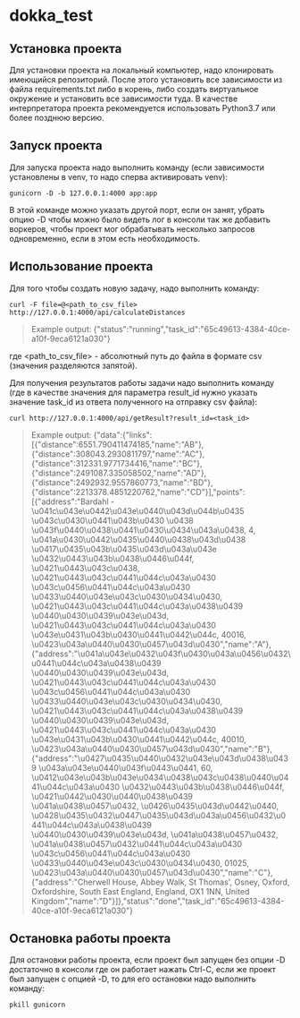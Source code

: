 # dokka_test
## Установка проекта

Для установки проекта на локальный компьютер, надо клонировать имеющийся репозиторий. После этого установить все зависимости из файла requirements.txt либо в корень, либо создать виртуальное окружение и установить все зависимости туда.
В качестве интерпретатора проекта рекомендуется использовать Python3.7 или более позднюю версию.

## Запуск проекта

Для запуска проекта надо выполнить команду (если зависимости установлены в venv, то надо сперва активировать venv):

    gunicorn -D -b 127.0.0.1:4000 app:app

В этой команде можно указать другой порт, если он занят, убрать опцию -D чтобы можно было видеть лог в консоли так же добавить воркеров, чтобы проект мог обрабатывать несколько запросов одновременно, если в этом есть необходимость.

## Использование проекта

Для того чтобы создать новую задачу, надо выполнить команду:

    curl -F file=@<path_to_csv_file> http://127.0.0.1:4000/api/calculateDistances
> Example output: {"status":"running","task_id":"65c49613-4384-40ce-a10f-9eca6121a030"}

где <path_to_csv_file> - абсолютный путь до файла в формате csv (значения разделяются запятой).

Для получения результатов работы задачи надо выполнить команду (где в качестве значения для параметра result_id нужно указать значение task_id из ответа полученного на отправку csv файла):

    curl http://127.0.0.1:4000/api/getResult?result_id=<task_id>
> Example output: {"data":{"links":[{"distance":6551.790411474185,"name":"AB"},{"distance":308043.2930811797,"name":"AC"},{"distance":312331.9771734416,"name":"BC"},{"distance":2491087.335058502,"name":"AD"},{"distance":2492932.9557860773,"name":"BD"},{"distance":2213378.4851220762,"name":"CD"}],"points":[{"address":"Bardahl - \u041c\u043e\u0442\u043e\u0440\u043d\u044b\u0435 \u043c\u0430\u0441\u043b\u0430 \u0438 \u043f\u0440\u0438\u0441\u0430\u0434\u043a\u0438, 4, \u041a\u0430\u0442\u0435\u0440\u0438\u043d\u0438 \u0417\u0435\u043b\u0435\u043d\u043a\u043e \u0432\u0443\u043b\u0438\u0446\u044f, \u0421\u0443\u043c\u0438, \u0421\u0443\u043c\u0441\u044c\u043a\u0430 \u043c\u0456\u0441\u044c\u043a\u0430 \u0433\u0440\u043e\u043c\u0430\u0434\u0430, \u0421\u0443\u043c\u0441\u044c\u043a\u0438\u0439 \u0440\u0430\u0439\u043e\u043d, \u0421\u0443\u043c\u0441\u044c\u043a\u0430 \u043e\u0431\u043b\u0430\u0441\u0442\u044c, 40016, \u0423\u043a\u0440\u0430\u0457\u043d\u0430","name":"A"},{"address":"\u041a\u043e\u0432\u043f\u0430\u043a\u0456\u0432\u0441\u044c\u043a\u0438\u0439 \u0440\u0430\u0439\u043e\u043d, \u0421\u0443\u043c\u0441\u044c\u043a\u0430 \u043c\u0456\u0441\u044c\u043a\u0430 \u0433\u0440\u043e\u043c\u0430\u0434\u0430, \u0421\u0443\u043c\u0441\u044c\u043a\u0438\u0439 \u0440\u0430\u0439\u043e\u043d, \u0421\u0443\u043c\u0441\u044c\u043a\u0430 \u043e\u0431\u043b\u0430\u0441\u0442\u044c, 40010, \u0423\u043a\u0440\u0430\u0457\u043d\u0430","name":"B"},{"address":"\u0427\u0435\u0440\u0432\u043e\u043d\u0438\u0439 \u043a\u043e\u0440\u043f\u0443\u0441, 60, \u0412\u043e\u043b\u043e\u0434\u0438\u043c\u0438\u0440\u0441\u044c\u043a\u0430 \u0432\u0443\u043b\u0438\u0446\u044f, \u0421\u0442\u0430\u0440\u0438\u0439 \u041a\u0438\u0457\u0432, \u0426\u0435\u043d\u0442\u0440, \u0428\u0435\u0432\u0447\u0435\u043d\u043a\u0456\u0432\u0441\u044c\u043a\u0438\u0439 \u0440\u0430\u0439\u043e\u043d, \u041a\u0438\u0457\u0432, \u041a\u0438\u0457\u0432\u0441\u044c\u043a\u0430 \u043c\u0456\u0441\u044c\u043a\u0430 \u0433\u0440\u043e\u043c\u0430\u0434\u0430, 01025, \u0423\u043a\u0440\u0430\u0457\u043d\u0430","name":"C"},{"address":"Cherwell House, Abbey Walk, St Thomas', Osney, Oxford, Oxfordshire, South East England, England, OX1 1NN, United Kingdom","name":"D"}]},"status":"done","task_id":"65c49613-4384-40ce-a10f-9eca6121a030"}

## Остановка работы проекта

Для остановки работы проекта, если проект был запущен без опции -D достаточно в консоли где он работает нажать Ctrl-C, если же проект был запущен с опцией -D, то для его остановки надо выполнить команду:

    pkill gunicorn
